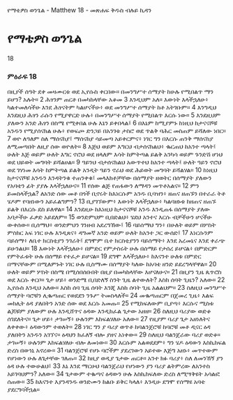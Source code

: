 ﻿
የማቴዎስ ወንጌል - Matthew 18 - መጽሐፍ ቅዱስ ብሉይ ኪዳን
# የማቴዎስ ወንጌል
18
### ምዕራፍ 18
 በዚያች ሰዓት ደቀ መዛሙርቱ ወደ ኢየሱስ ቀርበው። በመንግሥተ ሰማያት ከሁሉ የሚበልጥ ማን ይሆን? አሉት።
2  ሕፃንም ጠርቶ በመካከላቸው አቆመ
3  እንዲህም አለ። እውነት እላችኋለሁ፥ ካልተመለሳችሁ እንደ ሕፃናትም ካልሆናችሁ፥ ወደ መንግሥተ ሰማያት ከቶ አትገቡም።
4  እንግዲህ እንደዚህ ሕፃን ራሱን የሚያዋርድ ሁሉ፥ በመንግሥተ ሰማያት የሚበልጥ እርሱ ነው።
5  እንደዚህም ያለውን አንድ ሕፃን በስሜ የሚቀበል ሁሉ እኔን ይቀበላል፤
6  በእኔም ከሚያምኑ ከነዚህ ከታናናሾቹ አንዱን የሚያሰናክል ሁሉ፥ የወፍጮ ድንጋይ በአንገቱ ታስሮ ወደ ጥልቅ ባሕር መስጠም ይሻለው ነበር።
7  ወዮ ለዓለም ስለ ማሰናከያ፤ ማሰናከያ ሳይመጣ አይቀርምና፥ ነገር ግን በእርሱ ጠንቅ ማሰናከያ ለሚመጣበት ለዚያ ሰው ወዮለት።
8  እጅህ ወይም እግርህ ብታሰናክልህ፥ ቈርጠህ ከአንተ ጣላት፤ ሁለት እጅ ወይም ሁለት እግር ኖሮህ ወደ ዘላለም እሳት ከምትጣል ይልቅ አንካሳ ወይም ጉንድሽ ሆነህ ወደ ህይወት መግባት ይሻልሀል።
9  ዓይንህ ብታሰናክልህ አውጥተህ ከአንተ ጣላት፤ ሁለት ዓይን ኖሮህ ወደ ገሃነመ እሳት ከምትጣል ይልቅ አንዲት ዓይን ኖራህ ወደ ሕይወት መግባት ይሻልሃል።
10  ከነዚህ ከታናናሾቹ አንዱን እንዳትንቁ ተጠንቀቁ፤ መላእክቶቻቸው በሰማያት ዘወትር በሰማያት ያለውን የአባቴን ፊት ያያሉ እላችኋለሁና።
11  የሰው ልጅ የጠፋውን ለማዳን መጥቶአልና።
12  ምን ይመስላችኋል? ለአንድ ሰው መቶ በጎች ቢኖሩት ከእነርሱም አንዱ ቢባዝን፥ ዘጠና ዘጠኙን በተራራ ትቶ ሄዶም የባዘነውን አይፈልግምን?
13  ቢያገኘውም፥ እውነት እላችኋለሁ፥ ካልባዘኑቱ ከዘጠና ዘጠኙ ይልቅ በእርሱ ደስ ይለዋል።
14  እንደዚሁ ከእነዚህ ከታናናሾቹ አንዱ እንዲጠፋ በሰማያት ያለው አባታችሁ ፈቃድ አይደለም።
15  ወንድምህም ቢበድልህ፥ ሄደህ አንተና እርሱ ብቻችሁን ሆናችሁ ውቀሰው። ቢሰማህ፥ ወንድምህን ገንዘብ አደረግኸው፤
16  ባይሰማህ ግን፥ በሁለት ወይም በሦስት ምስክር አፍ ነገር ሁሉ እንዲጸና፥ ዳግመኛ አንድ ወይም ሁለት ከአንተ ጋር ውሰድ፤
17  እነርሱንም ባይሰማ፥ ለቤተ ክርስቲያን ንገራት፤ ደግሞም ቤተ ክርስቲያንን ባይሰማት፥ እንደ አረመኔና እንደ ቀራጭ ይሁንልህ።
18  እውነት እላችኋለሁ፥ በምድር የምታስሩት ሁሉ በሰማይ የታሰረ ይሆናል፥ በምድርም የምትፈቱት ሁሉ በሰማይ የተፈታ ይሆናል።
19  ደግሞ እላችኋለሁ፥ ከእናንተ ሁለቱ በምድር በማናቸውም በሚለምኑት ነገር ሁሉ ቢስማሙ በሰማያት ካለው ከአባቴ ዘንድ ይደረግላቸዋል።
20  ሁለት ወይም ሦስት በስሜ በሚሰበሰቡበት በዚያ በመካከላቸው እሆናለሁና።
21  በዚያን ጊዜ ጴጥሮስ ወደ እርሱ ቀርቦ። ጌታ ሆይ፥ ወንድሜ ቢበድለኝ ስንት ጊዜ ልተውለት? እስከ ሰባት ጊዜን? አለው።
22  ኢየሱስ እንዲህ አለው። እስከ ሰባ ጊዜ ሰባት እንጂ እስከ ሰባት ጊዜ አልልህም።
23  ስለዚህ መንግሥተ ሰማያት ባሮቹን ሊቈጣጠር የወደደን ንጉሥ ትመስላለች።
24  መቈጣጠርም በጀመረ ጊዜ፥ እልፍ መክሊት ዕዳ ያለበትን አንድ ሰው ወደ እርሱ አመጡ።
25  የሚከፍለውም ቢያጣ፥ እርሱና ሚስቱ ልጆቹም ያለውም ሁሉ እንዲሸጥና ዕዳው እንዲከፈል ጌታው አዘዘ።
26  ስለዚህ ባሪያው ወድቆ ሰገደለትና። ጌታ ሆይ፥ ታገሠኝ፥ ሁሉንም እከፍልሃለሁ አለው።
27  የዚያም ባሪያ ጌታ አዘነለትና ለቀቀው፥ ዕዳውንም ተወለት።
28  ነገር ግን ያ ባሪያ ወጥቶ ከባልንጀሮቹ ከባሮቹ መቶ ዲናር ዕዳ ያለበትን አንዱን አገኘና። ዕዳህን ክፈለኝ ብሎ ያዘና አነቀው።
29  ስለዚህ ባልንጀራው ባሪያ ወድቆ። ታገሠኝ፥ ሁሉንም እከፍልሃለሁ ብሎ ለመነው።
30  እርሱም አልወደደም፥ ግን ሄዶ ዕዳውን እስኪከፍል ድረስ በወኅኒ አኖረው።
31  ባልንጀሮቹ የሆኑ ባሮችም ያደረገውን አይተው እጅግ አዘኑ፥ መጥተውም የሆነውን ሁሉ ለጌታቸው ገለጡ።
32  ከዚያ ወዲያ ጌታው ጠርቶ። አንተ ክፉ ባሪያ፥ ስለ ለመንኸኝ ያን ዕዳ ሁሉ ተውሁልህ፤
33  እኔ እንደ ማርሁህ ባልንጀራህ የሆነውን ያን ባሪያ ልትምረው ለአንተስ አይገባህምን? አለው።
34  ጌታውም ተቈጣና ዕዳውን ሁሉ እስኪከፍለው ድረስ ለሚሣቅዩት አሳልፎ ሰጠው።
35  ከእናንተ እያንዳንዱ ወንድሙን ከልቡ ይቅር ካላለ፥ እንዲሁ ደግሞ የሰማዩ አባቴ ያደርግባችኋል። 
